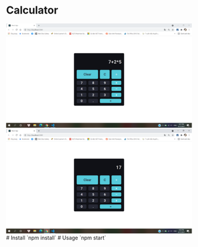 # Calculator
<img src="https://github.com/tieuhoangtuan/Simple-Calculator-ReactJS/blob/master/public/calculator1.png">

<img src="https://github.com/tieuhoangtuan/Simple-Calculator-ReactJS/blob/master/public/calculator2.png">
# Install
`npm install`
# Usage
`npm start`
